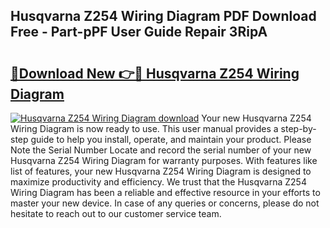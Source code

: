 ## Husqvarna Z254 Wiring Diagram PDF Download Free - Part-pPF User Guide Repair 3RipA

# <h2><a href="http://dfm7oat.blite.top/?on=Husqvarna+Z254+Wiring+Diagram">🔗Download New 👉🔴 Husqvarna Z254 Wiring Diagram</a></h2>

[![Husqvarna Z254 Wiring Diagram download](https://i.imgur.com/lujVjoI.png)](http://dfm7oat.blite.top/?on=Husqvarna+Z254+Wiring+Diagram)
Your new Husqvarna Z254 Wiring Diagram is now ready to use. This user manual provides a step-by-step guide to help you install, operate, and maintain your product. Please Note the Serial Number Locate and record the serial number of your new Husqvarna Z254 Wiring Diagram for warranty purposes. With features like list of features, your new Husqvarna Z254 Wiring Diagram is designed to maximize productivity and efficiency. We trust that the Husqvarna Z254 Wiring Diagram has been a reliable and effective resource in your efforts to master your new device. In case of any queries or concerns, please do not hesitate to reach out to our customer service team.
